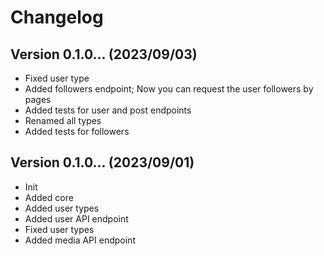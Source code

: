 # Changelog

## Version 0.1.0... (2023/09/03)

- Fixed user type
- Added followers endpoint; Now you can request the user followers by pages
- Added tests for user and post endpoints
- Renamed all types
- Added tests for followers

## Version 0.1.0... (2023/09/01)

- Init
- Added core
- Added user types
- Added user API endpoint
- Fixed user types
- Added media API endpoint
